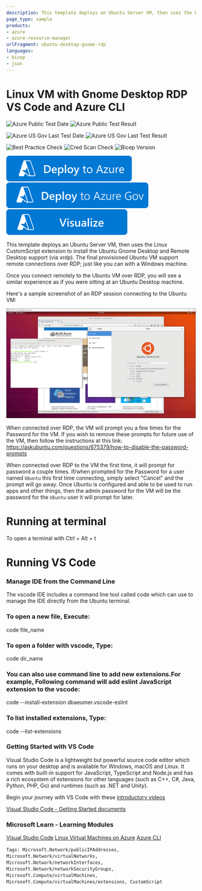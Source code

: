 ```yaml
---
description: This template deploys an Ubuntu Server VM, then uses the Linux CustomScript extension to install the Ubuntu Gnome Desktop and Remote Desktop support (via xrdp). The final provisioned Ubuntu VM support remote connections over RDP.
page_type: sample
products:
- azure
- azure-resource-manager
urlFragment: ubuntu-desktop-gnome-rdp
languages:
- bicep
- json
---
```

# Linux VM with Gnome Desktop RDP VS Code and Azure CLI

![Azure Public Test Date](https://azurequickstartsservice.blob.core.windows.net/badges/demos/ubuntu-desktop-gnome-rdp/PublicLastTestDate.svg)
![Azure Public Test Result](https://azurequickstartsservice.blob.core.windows.net/badges/demos/ubuntu-desktop-gnome-rdp/PublicDeployment.svg)

![Azure US Gov Last Test Date](https://azurequickstartsservice.blob.core.windows.net/badges/demos/ubuntu-desktop-gnome-rdp/FairfaxLastTestDate.svg)
![Azure US Gov Last Test Result](https://azurequickstartsservice.blob.core.windows.net/badges/demos/ubuntu-desktop-gnome-rdp/FairfaxDeployment.svg)

![Best Practice Check](https://azurequickstartsservice.blob.core.windows.net/badges/demos/ubuntu-desktop-gnome-rdp/BestPracticeResult.svg)
![Cred Scan Check](https://azurequickstartsservice.blob.core.windows.net/badges/demos/ubuntu-desktop-gnome-rdp/CredScanResult.svg)
![Bicep Version](https://azurequickstartsservice.blob.core.windows.net/badges/demos/ubuntu-desktop-gnome-rdp/BicepVersion.svg)

[![Deploy To Azure](https://raw.githubusercontent.com/Azure/azure-quickstart-templates/master/1-CONTRIBUTION-GUIDE/images/deploytoazure.svg?sanitize=true)](https://portal.azure.com/#create/Microsoft.Template/uri/https%3A%2F%2Fraw.githubusercontent.com%2FAzure%2Fazure-quickstart-templates%2Fmaster%2Fdemos%2Fubuntu-desktop-gnome-rdp%2Fazuredeploy.json)
[![Deploy To Azure US Gov](https://raw.githubusercontent.com/Azure/azure-quickstart-templates/master/1-CONTRIBUTION-GUIDE/images/deploytoazuregov.svg?sanitize=true)](https://portal.azure.us/#create/Microsoft.Template/uri/https%3A%2F%2Fraw.githubusercontent.com%2FAzure%2Fazure-quickstart-templates%2Fmaster%2Fdemos%2Fubuntu-desktop-gnome-rdp%2Fazuredeploy.json)
[![Visualize](https://raw.githubusercontent.com/Azure/azure-quickstart-templates/master/1-CONTRIBUTION-GUIDE/images/visualizebutton.svg?sanitize=true)](http://armviz.io/#/?load=https%3A%2F%2Fraw.githubusercontent.com%2FAzure%2Fazure-quickstart-templates%2Fmaster%2Fdemos%2Fubuntu-desktop-gnome-rdp%2Fazuredeploy.json)

This template deploys an Ubuntu Server VM, then uses the Linux CustomScript extension to install the Ubuntu Gnome Desktop and Remote Desktop support (via xrdp). The final provisioned Ubuntu VM support remote connections over RDP; just like you can with a Windows machine.

Once you connect remotely to the Ubuntu VM over RDP, you will see a similar experience as if you were sitting at an Ubuntu Desktop machine.

Here's a sample screenshot of an RDP session connecting to the Ubuntu VM:

![Ubuntu RDP Session](images/Ubuntu-RDP-Session.png "Ubuntu RDP Session")

When connected over RDP, the VM will prompt you a few times for the Password for the VM. If you wish to remove these prompts for future use of the VM, then follow the instructions at this link: <https://askubuntu.com/questions/675379/how-to-disable-the-password-prompts>

When connected over RDP to the VM the first time, it will prompt for password a couple times. If/when prompted for the Password for a user named `Ubuntu` this first time connecting, simply select "Cancel" and the prompt will go away. Once Ubuntu is configured and able to be used to run apps and other things, then the admin password for the VM will be the password for the `Ubuntu` user it will prompt for later.

# Running at terminal

To open a terminal with Ctrl + Alt + t

# Running VS Code

### Manage IDE from the Command Line
The vscode IDE includes a command line tool called code which can use to manage the IDE directly from the Ubuntu terminal.

### To open a new file, Execute:
code file_name

### To open a folder with vscode, Type:
code dir_name

### You can also use command line to add new extensions.For example, Following command will add eslint JavaScript extension to the vscode:
code --install-extension dbaeumer.vscode-eslint

### To list installed extensions, Type:
code --list-extensions

### Getting Started with VS Code

Visual Studio Code is a lightweight but powerful source code editor which runs on your desktop and is available for Windows, macOS and Linux. It comes with built-in support for JavaScript, TypeScript and Node.js and has a rich ecosystem of extensions for other languages (such as C++, C#, Java, Python, PHP, Go) and runtimes (such as .NET and Unity).

Begin your journey with VS Code with these [introductory videos](https://code.visualstudio.com/docs/introvideos/overview)

[Visual Studio Code - Getting Started documents](https://code.visualstudio.com/docs)

### Microsoft Learn - Learning Modules

[Visual Studio Code](https://docs.microsoft.com/learn/browse/?term=Visual%20Studio%20Code)
[Linux Virtual Machines on Azure](https://docs.microsoft.com/learn/browse/?term=Linux%20Virtual%20Machine)
[Azure CLI](https://docs.microsoft.com/learn/browse/?term=Azure%20CLI)

`Tags: Microsoft.Network/publicIPAddresses, Microsoft.Network/virtualNetworks, Microsoft.Network/networkInterfaces, Microsoft.Network/networkSecurityGroups, Microsoft.Compute/virtualMachines, Microsoft.Compute/virtualMachines/extensions, CustomScript`
